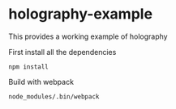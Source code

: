 # holography-example

This provides a working example of holography

First install all the dependencies

```
npm install
```

Build with webpack
```
node_modules/.bin/webpack
```
